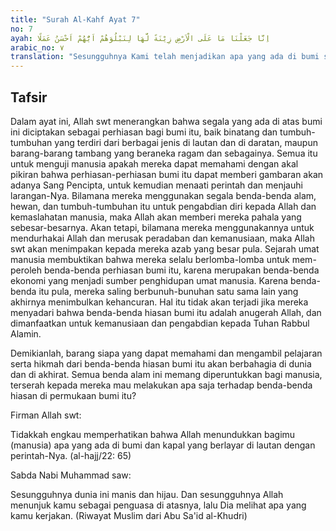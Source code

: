 ```yaml
---
title: "Surah Al-Kahf Ayat 7"
no: 7
ayah: اِنَّا جَعَلْنَا مَا عَلَى الْاَرْضِ زِيْنَةً لَّهَا لِنَبْلُوَهُمْ اَيُّهُمْ اَحْسَنُ عَمَلًا
arabic_no: ٧
translation: "Sesungguhnya Kami telah menjadikan apa yang ada di bumi sebagai perhiasan baginya, untuk Kami menguji mereka, siapakah di antaranya yang terbaik perbuatannya."
---
```


## Tafsir

Dalam ayat ini, Allah swt menerangkan bahwa segala yang ada di atas bumi ini diciptakan sebagai perhiasan bagi bumi itu, baik binatang dan tumbuh-tumbuhan yang terdiri dari berbagai jenis di lautan dan di daratan, maupun barang-barang tambang yang beraneka ragam dan sebagainya. Semua itu untuk menguji manusia apakah mereka dapat memahami dengan akal pikiran bahwa perhiasan-perhiasan bumi itu dapat memberi gambaran akan adanya Sang Pencipta, untuk kemudian menaati perintah dan menjauhi larangan-Nya. Bilamana mereka menggunakan segala benda-benda alam, hewan, dan tumbuh-tumbuhan itu untuk pengabdian diri kepada Allah dan kemaslahatan manusia, maka Allah akan memberi mereka pahala yang sebesar-besarnya. Akan tetapi, bilamana mereka menggunakannya untuk mendurhakai Allah dan merusak peradaban dan kemanusiaan, maka Allah swt akan menimpakan kepada mereka azab yang besar pula. Sejarah umat manusia membuktikan bahwa mereka selalu berlomba-lomba untuk mem-peroleh benda-benda perhiasan bumi itu, karena merupakan benda-benda ekonomi yang menjadi sumber penghidupan umat manusia. Karena benda-benda itu pula, mereka saling berbunuh-bunuhan satu sama lain yang akhirnya menimbulkan kehancuran. Hal itu tidak akan terjadi jika mereka menyadari bahwa benda-benda hiasan bumi itu adalah anugerah Allah, dan dimanfaatkan untuk kemanusiaan dan pengabdian kepada Tuhan Rabbul Alamin.

Demikianlah, barang siapa yang dapat memahami dan mengambil pelajaran serta hikmah dari benda-benda hiasan bumi itu akan berbahagia di dunia dan di akhirat. Semua benda alam ini memang diperuntukkan bagi manusia, terserah kepada mereka mau melakukan apa saja terhadap benda-benda hiasan di permukaan bumi itu?

Firman Allah swt:

Tidakkah engkau memperhatikan bahwa Allah menundukkan bagimu (manusia) apa yang ada di bumi dan kapal yang berlayar di lautan dengan perintah-Nya. (al-hajj/22: 65)

Sabda Nabi Muhammad saw:

Sesungguhnya dunia ini manis dan hijau. Dan sesungguhnya Allah menunjuk kamu sebagai penguasa di atasnya, lalu Dia melihat apa yang kamu kerjakan. (Riwayat Muslim dari Abu Sa'id al-Khudri)